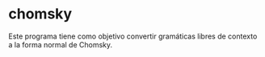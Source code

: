 # chomsky
Este programa tiene como objetivo convertir gramáticas libres de contexto a la forma normal de Chomsky.
